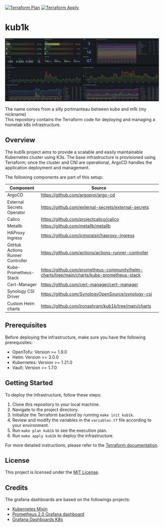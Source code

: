 [![Terraform Plan](https://github.com/ironashram/kub1k/actions/workflows/terraform-plan.yaml/badge.svg)](https://github.com/ironashram/kub1k/actions/workflows/terraform-plan.yaml)
[![Terraform Apply](https://github.com/ironashram/kub1k/actions/workflows/terraform-apply.yaml/badge.svg)](https://github.com/ironashram/kub1k/actions/workflows/terraform-apply.yaml)

# kub1k

<p align="left">
  <img src="assets/kub1k.png" alt="kub1k ScreenShot" width="800">
</p>


The name comes from a silly portmanteau between kube and m1k (my nickname) <br>
This repository contains the Terraform code for deploying and managing a homelab k8s infrastructure.

## Overview

The kub1k project aims to provide a scalable and easily maintainable Kubernetes cluster using K3s. The base infrastructure is provisioned using Terraform; once the cluster and CNI are operational, ArgoCD handles the application deployment and management.

The following components are part of this setup:

| Component                        | Source                                                                                                   |
| -------------------------------- | -------------------------------------------------------------------------------------------------------- |
| ArgoCD                           | https://github.com/argoproj/argo-cd                                                                      |
| External Secrets Operator        | https://github.com/external-secrets/external-secrets                                                     |
| Calico                           | https://github.com/projectcalico/calico                                                                  |
| Metallb                          | https://github.com/metallb/metallb                                                                       |
| HAProxy Ingress                  | https://github.com/jcmoraisjr/haproxy-ingress                                                            |
| GitHub Actions Runner Controller | https://github.com/actions/actions-runner-controller                                                     |
| Kube-Prometheus-Stack            | https://github.com/prometheus-community/helm-charts/tree/main/charts/kube-prometheus-stack               |
| Cert-Manager                     | https://github.com/cert-manager/cert-manager                                                             |
| Synology CSI Driver              | https://github.com/SynologyOpenSource/synology-csi                                                       |
| Custom Helm charts               | https://github.com/ironashram/kub1k/tree/main/charts                                                     |

## Prerequisites

Before deploying the infrastructure, make sure you have the following prerequisites:

- OpenTofu: Version >= 1.9.0
- Helm: Version >= 3.0.0
- Kubernetes: Version >= 1.21.0
- Vault: Version >= 1.7.0

## Getting Started

To deploy the infrastructure, follow these steps:

1. Clone this repository to your local machine.
2. Navigate to the project directory.
3. Initialize the Terraform backend by running `make init kub1k`.
4. Review and modify the variables in the `variables.tf` file according to your environment.
5. Run `make plan kub1k` to see the execution plan.
6. Run `make apply kub1k` to deploy the infrastructure.

For more detailed instructions, please refer to the [Terraform documentation](https://www.terraform.io/docs/index.html).

## License

This project is licensed under the [MIT License](LICENSE).


## Credits

The grafana dashboards are based on the followings projects:

- [Kubernetes Mixin](https://github.com/kubernetes-monitoring/kubernetes-mixin)
- [Prometheus 2.0 Grafana dashboard](https://github.com/FUSAKLA/Prometheus2-grafana-dashboard)
- [Grafana Dashboards K8s](https://github.com/dotdc/grafana-dashboards-kubernetes)
